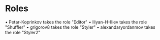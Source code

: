 # Roles
•	Petar-Koprinkov takes the role "Editor"
•	Iliyan-H-Iliev takes the role "Shuffler"
•	grigorov8 takes the role "Styler"
•	alexandaryordanmov takes the role "Styler2"

